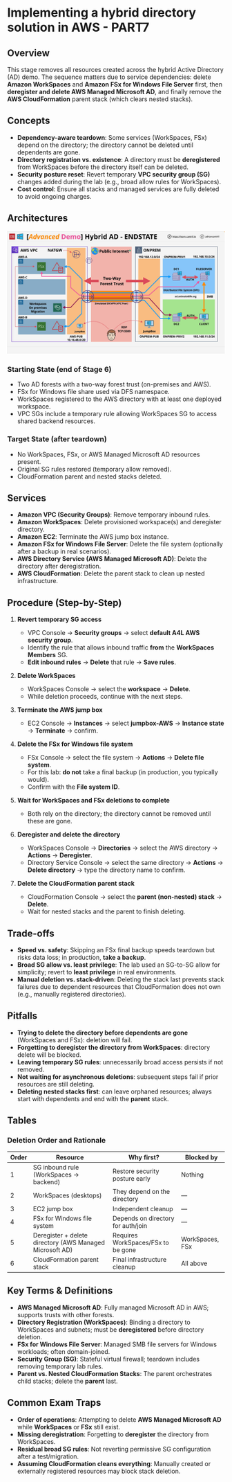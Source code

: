 # Implementing a hybrid directory solution in AWS - PART7

## Overview

This stage removes all resources created across the hybrid Active Directory (AD) demo. The sequence matters due to service dependencies: delete **Amazon WorkSpaces** and **Amazon FSx for Windows File Server** first, then **deregister and delete AWS Managed Microsoft AD**, and finally remove the **AWS CloudFormation** parent stack (which clears nested stacks).

## Concepts

- **Dependency-aware teardown**: Some services (WorkSpaces, FSx) depend on the directory; the directory cannot be deleted until dependents are gone.
- **Directory registration vs. existence**: A directory must be **deregistered** from WorkSpaces before the directory itself can be deleted.
- **Security posture reset**: Revert temporary **VPC security group (SG)** changes added during the lab (e.g., broad allow rules for WorkSpaces).
- **Cost control**: Ensure all stacks and managed services are fully deleted to avoid ongoing charges.

## Architectures

![alt text](./Images/image-24.png)

### Starting State (end of Stage 6)

- Two AD forests with a two-way forest trust (on-premises and AWS).
- FSx for Windows file share used via DFS namespace.
- WorkSpaces registered to the AWS directory with at least one deployed workspace.
- VPC SGs include a temporary rule allowing WorkSpaces SG to access shared backend resources.

### Target State (after teardown)

- No WorkSpaces, FSx, or AWS Managed Microsoft AD resources present.
- Original SG rules restored (temporary allow removed).
- CloudFormation parent and nested stacks deleted.

## Services

- **Amazon VPC (Security Groups)**: Remove temporary inbound rules.
- **Amazon WorkSpaces**: Delete provisioned workspace(s) and deregister directory.
- **Amazon EC2**: Terminate the AWS jump box instance.
- **Amazon FSx for Windows File Server**: Delete the file system (optionally after a backup in real scenarios).
- **AWS Directory Service (AWS Managed Microsoft AD)**: Delete the directory after deregistration.
- **AWS CloudFormation**: Delete the parent stack to clean up nested infrastructure.

## Procedure (Step-by-Step)

1. **Revert temporary SG access**

   - VPC Console → **Security groups** → select **default A4L AWS security group**.
   - Identify the rule that allows inbound traffic **from** the **WorkSpaces Members** SG.
   - **Edit inbound rules** → **Delete** that rule → **Save rules**.

2. **Delete WorkSpaces**

   - WorkSpaces Console → select the **workspace** → **Delete**.
   - While deletion proceeds, continue with the next steps.

3. **Terminate the AWS jump box**

   - EC2 Console → **Instances** → select **jumpbox-AWS** → **Instance state** → **Terminate** → confirm.

4. **Delete the FSx for Windows file system**

   - FSx Console → select the file system → **Actions** → **Delete file system**.
   - For this lab: **do not** take a final backup (in production, you typically would).
   - Confirm with the **File system ID**.

5. **Wait for WorkSpaces and FSx deletions to complete**

   - Both rely on the directory; the directory cannot be removed until these are gone.

6. **Deregister and delete the directory**

   - WorkSpaces Console → **Directories** → select the AWS directory → **Actions** → **Deregister**.
   - Directory Service Console → select the same directory → **Actions** → **Delete directory** → type the directory name to confirm.

7. **Delete the CloudFormation parent stack**

   - CloudFormation Console → select the **parent (non-nested) stack** → **Delete**.
   - Wait for nested stacks and the parent to finish deleting.

## Trade-offs

- **Speed vs. safety**: Skipping an FSx final backup speeds teardown but risks data loss; in production, **take a backup**.
- **Broad SG allow vs. least privilege**: The lab used an SG-to-SG allow for simplicity; revert to **least privilege** in real environments.
- **Manual deletion vs. stack-driven**: Deleting the stack last prevents stack failures due to dependent resources that CloudFormation does not own (e.g., manually registered directories).

## Pitfalls

- **Trying to delete the directory before dependents are gone** (WorkSpaces and FSx): deletion will fail.
- **Forgetting to deregister the directory from WorkSpaces**: directory delete will be blocked.
- **Leaving temporary SG rules**: unnecessarily broad access persists if not removed.
- **Not waiting for asynchronous deletions**: subsequent steps fail if prior resources are still deleting.
- **Deleting nested stacks first**: can leave orphaned resources; always start with dependents and end with the **parent** stack.

## Tables

### Deletion Order and Rationale

| Order | Resource                                                 | Why first?                         | Blocked by      |
| ----- | -------------------------------------------------------- | ---------------------------------- | --------------- |
| 1     | SG inbound rule (WorkSpaces → backend)                   | Restore security posture early     | Nothing         |
| 2     | WorkSpaces (desktops)                                    | They depend on the directory       | —               |
| 3     | EC2 jump box                                             | Independent cleanup                | —               |
| 4     | FSx for Windows file system                              | Depends on directory for auth/join | —               |
| 5     | Deregister + delete directory (AWS Managed Microsoft AD) | Requires WorkSpaces/FSx to be gone | WorkSpaces, FSx |
| 6     | CloudFormation parent stack                              | Final infrastructure cleanup       | All above       |

## Key Terms & Definitions

- **AWS Managed Microsoft AD**: Fully managed Microsoft AD in AWS; supports trusts with other forests.
- **Directory Registration (WorkSpaces)**: Binding a directory to WorkSpaces and subnets; must be **deregistered** before directory deletion.
- **FSx for Windows File Server**: Managed SMB file servers for Windows workloads; often domain-joined.
- **Security Group (SG)**: Stateful virtual firewall; teardown includes removing temporary lab rules.
- **Parent vs. Nested CloudFormation Stacks**: The parent orchestrates child stacks; delete the **parent** last.

## Common Exam Traps

- **Order of operations**: Attempting to delete **AWS Managed Microsoft AD** while **WorkSpaces** or **FSx** still exist.
- **Missing deregistration**: Forgetting to **deregister** the directory from WorkSpaces.
- **Residual broad SG rules**: Not reverting permissive SG configuration after a test/migration.
- **Assuming CloudFormation cleans everything**: Manually created or externally registered resources may block stack deletion.

